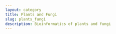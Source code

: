 ```yaml
---
layout: category
title: Plants and Fungi
slug: plants_fungi
description: Bioinformatics of plants and fungi
---
```


